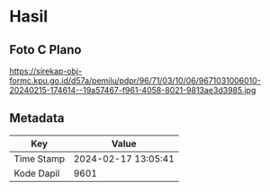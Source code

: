 # Hasil

## Foto C Plano

https://sirekap-obj-formc.kpu.go.id/d57a/pemilu/pdpr/96/71/03/10/06/9671031006010-20240215-174614--19a57467-f961-4058-8021-9813ae3d3985.jpg


## Metadata

| Key        | Value               |
| ---------- | ------------------- |
| Time Stamp | 2024-02-17 13:05:41 |
| Kode Dapil | 9601                |



